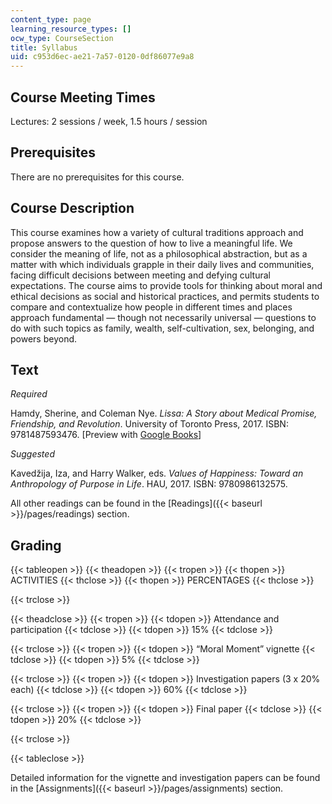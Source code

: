 ```yaml
---
content_type: page
learning_resource_types: []
ocw_type: CourseSection
title: Syllabus
uid: c953d6ec-ae21-7a57-0120-0df86077e9a8
---
```


Course Meeting Times 
---------------------

Lectures: 2 sessions / week, 1.5 hours / session

Prerequisites
-------------

There are no prerequisites for this course.

Course Description
------------------

This course examines how a variety of cultural traditions approach and propose answers to the question of how to live a meaningful life. We consider the meaning of life, not as a philosophical abstraction, but as a matter with which individuals grapple in their daily lives and communities, facing difficult decisions between meeting and defying cultural expectations. The course aims to provide tools for thinking about moral and ethical decisions as social and historical practices, and permits students to compare and contextualize how people in different times and places approach fundamental — though not necessarily universal — questions to do with such topics as family, wealth, self-cultivation, sex, belonging, and powers beyond.

Text
----

_Required_

Hamdy, Sherine, and Coleman Nye. _Lissa: A Story about Medical Promise, Friendship, and Revolution_. University of Toronto Press, 2017. ISBN: 9781487593476. \[Preview with [Google Books](https://books.google.com/books?id=E6A7DwAAQBAJ&pg=PAfrontcover#v=onepage&q&f=false)\]

_Suggested_

Kavedžija, Iza, and Harry Walker, eds. _Values of Happiness: Toward an Anthropology of Purpose in Life_. HAU, 2017. ISBN: 9780986132575. 

All other readings can be found in the [Readings]({{< baseurl >}}/pages/readings) section.

Grading
-------

{{< tableopen >}}
{{< theadopen >}}
{{< tropen >}}
{{< thopen >}}
ACTIVITIES
{{< thclose >}}
{{< thopen >}}
PERCENTAGES
{{< thclose >}}

{{< trclose >}}

{{< theadclose >}}
{{< tropen >}}
{{< tdopen >}}
Attendance and participation
{{< tdclose >}}
{{< tdopen >}}
15%
{{< tdclose >}}

{{< trclose >}}
{{< tropen >}}
{{< tdopen >}}
“Moral Moment” vignette
{{< tdclose >}}
{{< tdopen >}}
5%
{{< tdclose >}}

{{< trclose >}}
{{< tropen >}}
{{< tdopen >}}
Investigation papers (3 x 20% each)
{{< tdclose >}}
{{< tdopen >}}
60%
{{< tdclose >}}

{{< trclose >}}
{{< tropen >}}
{{< tdopen >}}
Final paper
{{< tdclose >}}
{{< tdopen >}}
20%
{{< tdclose >}}

{{< trclose >}}

{{< tableclose >}}

Detailed information for the vignette and investigation papers can be found in the [Assignments]({{< baseurl >}}/pages/assignments) section.